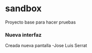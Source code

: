 # sandbox
Proyecto base para hacer pruebas

### Nueva interfaz

Creada nueva pantalla
-Jose Luis Serrat
